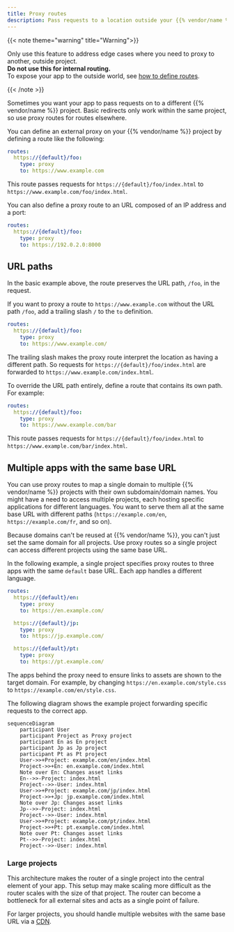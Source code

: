 ```yaml
---
title: Proxy routes
description: Pass requests to a location outside your {{% vendor/name %}} project using proxy routes.
---
```


{{< note theme="warning" title="Warning">}}

Only use this feature to address edge cases where you need to proxy to another, outside project.</br>
**Do not use this for internal routing.**</br>
To expose your app to the outside world, see [how to define routes](../define-routes/_index.md).

{{< /note >}}

Sometimes you want your app to pass requests on to a different {{% vendor/name %}} project.
Basic redirects only work within the same project, so use proxy routes for routes elsewhere.

You can define an external proxy on your {{% vendor/name %}} project by defining a route like the following:

```yaml {configFile="routes"}
routes:
  https://{default}/foo:
    type: proxy
    to: https://www.example.com
```

This route passes requests for `https://{default}/foo/index.html` to `https://www.example.com/foo/index.html`.

You can also define a proxy route to an URL composed of an IP address and a port:

```yaml {configFile="routes"}
routes:
  https://{default}/foo:
    type: proxy
    to: https://192.0.2.0:8000
```

## URL paths

In the basic example above, the route preserves the URL path, `/foo`, in the request.

If you want to proxy a route to `https://www.example.com` without the URL path `/foo`,
add a trailing slash `/` to the `to` definition.

```yaml {configFile="routes"}
routes:
  https://{default}/foo:
    type: proxy
    to: https://www.example.com/
```

The trailing slash makes the proxy route interpret the location as having a different path.
So requests for `https://{default}/foo/index.html` are forwarded to `https://www.example.com/index.html`.

To override the URL path entirely, define a route that contains its own path.
For example:

```yaml {configFile="routes"}
routes:
  https://{default}/foo:
    type: proxy
    to: https://www.example.com/bar
```

This route passes requests for `https://{default}/foo/index.html` to `https://www.example.com/bar/index.html`.

## Multiple apps with the same base URL

You can use proxy routes to map a single domain to multiple {{% vendor/name %}} projects with their own subdomain/domain names.
You might have a need to access multiple projects, each hosting specific applications for different languages.
You want to serve them all at the same base URL with different paths
(`https://example.com/en`, `https://example.com/fr`, and so on).

Because domains can't be reused at {{% vendor/name %}}, you can't just set the same domain for all projects.
Use proxy routes so a single project can access different projects using the same base URL.

In the following example, a single project specifies proxy routes to three apps with the same `default` base URL.
Each app handles a different language.

```yaml {configFile="routes"}
routes:
  https://{default}/en:
    type: proxy
    to: https://en.example.com/

  https://{default}/jp:
    type: proxy
    to: https://jp.example.com/

  https://{default}/pt:
    type: proxy
    to: https://pt.example.com/
```

The apps behind the proxy need to ensure links to assets are shown to the target domain.
For example, by changing `https://en.example.com/style.css` to `https://example.com/en/style.css`.

The following diagram shows the example project forwarding specific requests to the correct app.

```mermaid {no-copy="true"}
sequenceDiagram
    participant User
    participant Project as Proxy project
    participant En as En project
    participant Jp as Jp project
    participant Pt as Pt project
    User->>+Project: example.com/en/index.html
    Project->>+En: en.example.com/index.html
    Note over En: Changes asset links
    En-->>-Project: index.html
    Project-->>-User: index.html
    User->>+Project: example.com/jp/index.html
    Project->>+Jp: jp.example.com/index.html
    Note over Jp: Changes asset links
    Jp-->>-Project: index.html
    Project-->>-User: index.html
    User->>+Project: example.com/pt/index.html
    Project->>+Pt: pt.example.com/index.html
    Note over Pt: Changes asset links
    Pt-->>-Project: index.html
    Project-->>-User: index.html
```

### Large projects

This architecture makes the router of a single project into the central element of your app.
This setup may make scaling more difficult as the router scales with the size of that project.
The router can become a bottleneck for all external sites and acts as a single point of failure.

For larger projects, you should handle multiple websites with the same base URL via a [CDN](../domains/cdn/_index.md).
